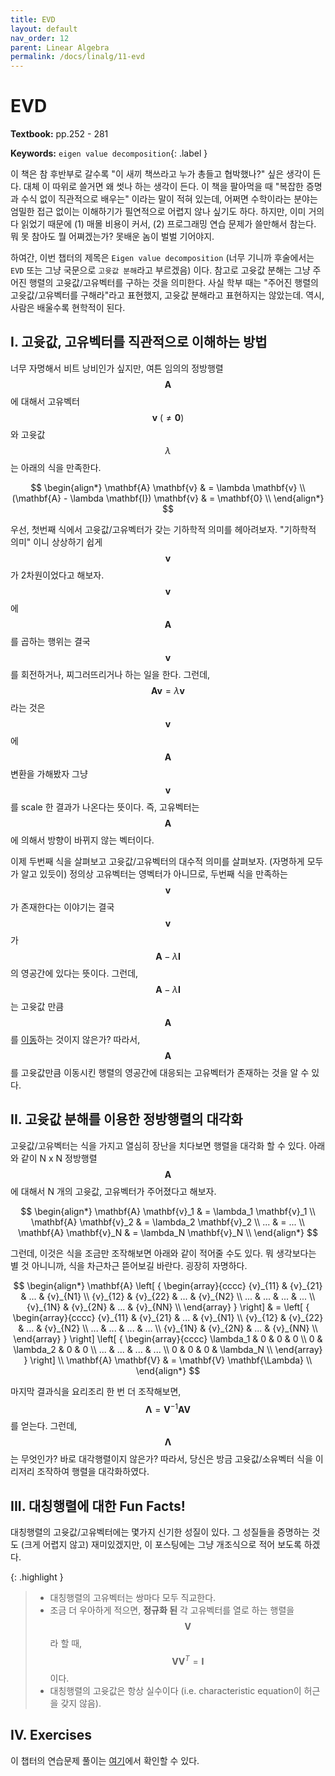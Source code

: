 ```yaml
---
title: EVD
layout: default
nav_order: 12
parent: Linear Algebra
permalink: /docs/linalg/11-evd
---
```


# EVD

**Textbook:** pp.252 - 281

**Keywords:** `eigen value decomposition`{: .label }

이 책은 참 후반부로 갈수록 "이 새끼 책쓰라고 누가 총들고 협박했나?" 싶은 생각이 든다.
대체 이 따위로 쓸거면 왜 썻나 하는 생각이 든다.
이 책을 팔아먹을 때 "복잡한 증명과 수식 없이 직관적으로 배우는" 이라는 말이 적혀 있는데, 어쩌면 수학이라는 분야는 엄밀한 접근 없이는 이해하기가 필연적으로 어렵지 않나 싶기도 하다.
하지만, 이미 거의 다 읽었기 때문에 (1) 매몰 비용이 커서, (2) 프로그래밍 연습 문제가 쓸만해서 참는다.
뭐 못 참아도 뭘 어쪄겠는가?
못배운 놈이 벌벌 기어야지.

하여간, 이번 챕터의 제목은 `Eigen value decomposition` (너무 기니까 후술에서는 `EVD` 또는 그냥 국문으로 `고윳값 분해`라고 부르겠음) 이다.
참고로 고윳값 분해는 그냥 주어진 행렬의 고윳값/고유벡터를 구하는 것을 의미한다.
사실 학부 때는 "주어진 행렬의 고윳값/고유벡터를 구해라"라고 표현했지, 고윳값 분해라고 표현하지는 않았는데.
역시, 사람은 배울수록 현학적이 된다.

## I. 고윳값, 고유벡터를 직관적으로 이해하는 방법

너무 자명해서 비트 낭비인가 싶지만, 여튼 임의의 정방행렬 $$\mathbf{A}$$ 에 대해서 고유벡터 $$\mathbf{v}\ (\neq \mathbf{0})$$ 와 고윳값 $$\lambda$$ 는 아래의 식을 만족한다.

$$
\begin{align*}
\mathbf{A} \mathbf{v} & = \lambda \mathbf{v} \\
(\mathbf{A} - \lambda \mathbf{I}) \mathbf{v} & = \mathbf{0} \\
\end{align*}
$$

우선, 첫번째 식에서 고윳값/고유벡터가 갖는 기하학적 의미를 헤아려보자.
"기하학적 의미" 이니 상상하기 쉽게 $$\mathbf{v}$$ 가 2차원이었다고 해보자.
$$\mathbf{v}$$ 에 $$\mathbf{A}$$ 를 곱하는 행위는 결국 $$\mathbf{v}$$ 를 회전하거나, 찌그러뜨리거나 하는 일을 한다.
그런데, $$\mathbf{A} \mathbf{v} = \lambda \mathbf{v}$$ 라는 것은 $$\mathbf{v}$$ 에 $$\mathbf{A}$$ 변환을 가해봤자 그냥 $$\mathbf{v}$$ 를 scale 한 결과가 나온다는 뜻이다.
즉, 고유벡터는 $$\mathbf{A}$$ 에 의해서 방향이 바뀌지 않는 벡터이다.

이제 두번째 식을 살펴보고 고윳값/고유벡터의 대수적 의미를 살펴보자.
(자명하게 모두가 알고 있듯이) 정의상 고유벡터는 영벡터가 아니므로, 두번째 식을 만족하는 $$\mathbf{v}$$ 가 존재한다는 이야기는 결국 $$\mathbf{v}$$ 가 $$\mathbf{A} - \lambda \mathbf{I}$$ 의 영공간에 있다는 뜻이다.
그런데, $$\mathbf{A} - \lambda \mathbf{I}$$ 는 고윳값 만큼 $$\mathbf{A}$$ 를 [이동](/docs/linalg/03-matrices-part1)하는 것이지 않은가?
따라서, $$\mathbf{A}$$ 를 고윳값만큼 이동시킨 행렬의 영공간에 대응되는 고유벡터가 존재하는 것을 알 수 있다.

## II. 고윳값 분해를 이용한 정방행렬의 대각화

고윳값/고유벡터는 식을 가지고 열심히 장난을 치다보면 행렬을 대각화 할 수 있다.
아래와 같이 N x N 정방행렬 $$\mathbf{A}$$ 에 대해서 N 개의 고윳값, 고유벡터가 주어졌다고 해보자.

$$
\begin{align*}
\mathbf{A} \mathbf{v}_1 & = \lambda_1 \mathbf{v}_1 \\
\mathbf{A} \mathbf{v}_2 & = \lambda_2 \mathbf{v}_2 \\
... & = ... \\
\mathbf{A} \mathbf{v}_N & = \lambda_N \mathbf{v}_N \\
\end{align*}
$$

그런데, 이것은 식을 조금만 조작해보면 아래와 같이 적어줄 수도 있다.
뭐 생각보다는 별 것 아니니까, 식을 차근차근 뜯어보길 바란다.
굉장히 자명하다.

$$
\begin{align*}
\mathbf{A} \left[
    {
        \begin{array}{cccc}
            {v}_{11} & {v}_{21} & ... & {v}_{N1} \\
            {v}_{12} & {v}_{22} & ... & {v}_{N2} \\
            ... & ... & ... & ... \\
            {v}_{1N} & {v}_{2N} & ... & {v}_{NN} \\
        \end{array}
    }
\right] & = \left[
    {
        \begin{array}{cccc}
            {v}_{11} & {v}_{21} & ... & {v}_{N1} \\
            {v}_{12} & {v}_{22} & ... & {v}_{N2} \\
            ... & ... & ... & ... \\
            {v}_{1N} & {v}_{2N} & ... & {v}_{NN} \\
        \end{array}
    }
\right] \left[
    {
        \begin{array}{cccc}
            \lambda_1 & 0 & 0 & 0 \\
            0 & \lambda_2 & 0 & 0 \\
            ... & ... & ... & ... \\
            0 & 0 & 0 & \lambda_N \\
        \end{array}
    }
\right] \\
\mathbf{A} \mathbf{V} & = \mathbf{V} \mathbf{\Lambda} \\
\end{align*}
$$

마지막 결과식을 요리조리 한 번 더 조작해보면, $$\mathbf{\Lambda} = \mathbf{V}^{-1} \mathbf{A} \mathbf{V}$$ 를 얻는다. 그런데, $$\mathbf{\Lambda}$$ 는 무엇인가? 바로 대각행렬이지 않은가? 따라서, 당신은 방금 고윳값/소유벡터 식을 이리저리 조작하여 행렬을 대각화하였다.

## III. 대칭행렬에 대한 Fun Facts!

대칭행렬의 고윳값/고유벡터에는 몇가지 신기한 성질이 있다.
그 성질들을 증명하는 것도 (크게 어렵지 않고) 재미있겠지만, 이 포스팅에는 그냥 개조식으로 적어 보도록 하겠다.

{: .highlight }
> - 대칭행렬의 고유벡터는 쌍마다 모두 직교한다.
> - 조금 더 우아하게 적으면, **정규화 된** 각 고유벡터를 열로 하는 행렬을 $$\mathbf{V}$$ 라 할 때, $$\mathbf{V} \mathbf{V}^T = \mathbf{I}$$ 이다.
> - 대칭행렬의 고윳값은 항상 실수이다 (i.e. characteristic equation이 허근을 갖지 않음).

## IV. Exercises

이 챕터의 연습문제 풀이는 [여기](https://github.com/i-am-wonseoklee/i-am-wonseoklee.github.io/tree/main/docs/linalg/11-evd/exercises)에서 확인할 수 있다.

<script src="https://utteranc.es/client.js"
        repo="i-am-wonseoklee/i-am-wonseoklee.github.io"
        issue-term="pathname"
        theme="github-dark-orange"
        crossorigin="anonymous"
        async>
</script>
